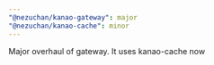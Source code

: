 ```yaml
---
"@nezuchan/kanao-gateway": major
"@nezuchan/kanao-cache": minor
---
```


Major overhaul of gateway. It uses kanao-cache now
